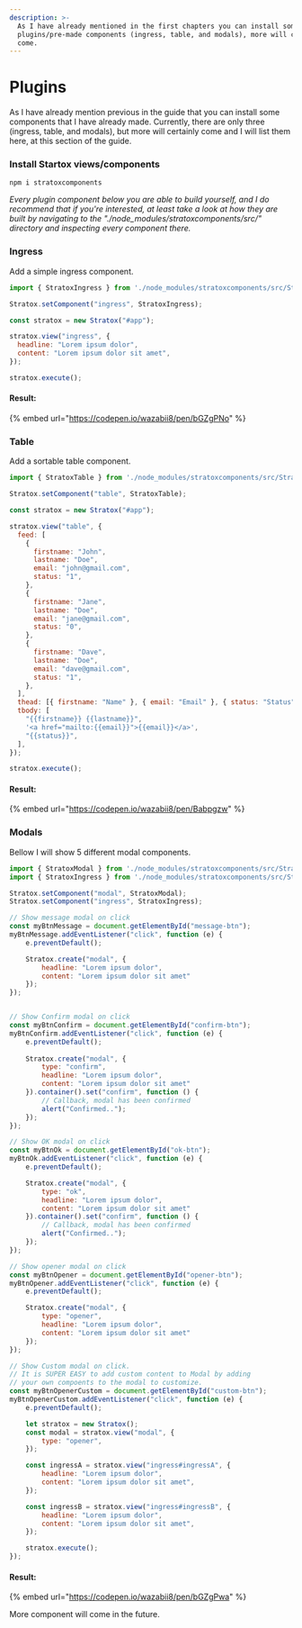 ```yaml
---
description: >-
  As I have already mentioned in the first chapters you can install some
  plugins/pre-made components (ingress, table, and modals), more will certainly
  come.
---
```


# Plugins

As I have already mention previous in the guide that you can install some components that I have already made. Currently, there are only three (ingress, table, and modals), but more will certainly come and I will list them here, at this section of the guide.&#x20;

### Install Startox views/components

```
npm i stratoxcomponents
```

_Every plugin component below you are able to build yourself, and I do recommend that if you're interested, at least take a look at how they are built by navigating to the "./node\_modules/stratoxcomponents/src/" directory and inspecting every component there._

### Ingress

Add a simple ingress component.

```javascript
import { StratoxIngress } from './node_modules/stratoxcomponents/src/StratoxIngress.js';

Stratox.setComponent("ingress", StratoxIngress);

const stratox = new Stratox("#app");

stratox.view("ingress", {
  headline: "Lorem ipsum dolor",
  content: "Lorem ipsum dolor sit amet",
});

stratox.execute();
```

#### Result:

{% embed url="https://codepen.io/wazabii8/pen/bGZgPNo" %}

### Table

Add a sortable table component.

```javascript
import { StratoxTable } from './node_modules/stratoxcomponents/src/StratoxTable.js';

Stratox.setComponent("table", StratoxTable);

const stratox = new Stratox("#app");

stratox.view("table", {
  feed: [
    {
      firstname: "John",
      lastname: "Doe",
      email: "john@gmail.com",
      status: "1",
    },
    {
      firstname: "Jane",
      lastname: "Doe",
      email: "jane@gmail.com",
      status: "0",
    },
    {
      firstname: "Dave",
      lastname: "Doe",
      email: "dave@gmail.com",
      status: "1",
    },
  ],
  thead: [{ firstname: "Name" }, { email: "Email" }, { status: "Status" }],
  tbody: [
    "{{firstname}} {{lastname}}",
    '<a href="mailto:{{email}}">{{email}}</a>',
    "{{status}}",
  ],
});

stratox.execute();
```

#### Result:

{% embed url="https://codepen.io/wazabii8/pen/Babpgzw" %}

### Modals

Bellow I will show 5 different modal components.

```javascript
import { StratoxModal } from './node_modules/stratoxcomponents/src/StratoxModal.js';
import { StratoxIngress } from './node_modules/stratoxcomponents/src/StratoxIngress.js';

Stratox.setComponent("modal", StratoxModal);
Stratox.setComponent("ingress", StratoxIngress);

// Show message modal on click
const myBtnMessage = document.getElementById("message-btn");
myBtnMessage.addEventListener("click", function (e) {
    e.preventDefault();

    Stratox.create("modal", {
        headline: "Lorem ipsum dolor",
        content: "Lorem ipsum dolor sit amet"
    });
});


// Show Confirm modal on click
const myBtnConfirm = document.getElementById("confirm-btn");
myBtnConfirm.addEventListener("click", function (e) {
    e.preventDefault();
  
    Stratox.create("modal", {
        type: "confirm",
        headline: "Lorem ipsum dolor",
        content: "Lorem ipsum dolor sit amet"
    }).container().set("confirm", function () {
        // Callback, modal has been confirmed
        alert("Confirmed..");
    });
});

// Show OK modal on click
const myBtnOk = document.getElementById("ok-btn");
myBtnOk.addEventListener("click", function (e) {
    e.preventDefault();

    Stratox.create("modal", {
        type: "ok",
        headline: "Lorem ipsum dolor",
        content: "Lorem ipsum dolor sit amet"
    }).container().set("confirm", function () {
        // Callback, modal has been confirmed
        alert("Confirmed..");
    });
});

// Show opener modal on click
const myBtnOpener = document.getElementById("opener-btn");
myBtnOpener.addEventListener("click", function (e) {
    e.preventDefault();

    Stratox.create("modal", {
        type: "opener",
        headline: "Lorem ipsum dolor",
        content: "Lorem ipsum dolor sit amet"
    });
});

// Show Custom modal on click.
// It is SUPER EASY to add custom content to Modal by adding
// your own compoents to the modal to customize.
const myBtnOpenerCustom = document.getElementById("custom-btn");
myBtnOpenerCustom.addEventListener("click", function (e) {
    e.preventDefault();

    let stratox = new Stratox();
    const modal = stratox.view("modal", {
        type: "opener",
    });

    const ingressA = stratox.view("ingress#ingressA", {
        headline: "Lorem ipsum dolor",
        content: "Lorem ipsum dolor sit amet",
    });

    const ingressB = stratox.view("ingress#ingressB", {
        headline: "Lorem ipsum dolor",
        content: "Lorem ipsum dolor sit amet",
    });

    stratox.execute();
});
```

#### Result:

{% embed url="https://codepen.io/wazabii8/pen/bGZgPwa" %}

More component will come in the future.
